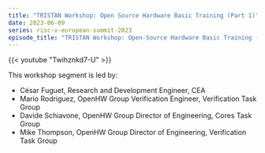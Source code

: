 ```yaml
---
title: "TRISTAN Workshop: Open Source Hardware Basic Training (Part 1)"
date: 2023-06-09
series: risc-v-european-summit-2023
episode_title: "TRISTAN Workshop: Open-Source Hardware Basic Training (Part 1)" 
---
```


{{< youtube "Twihznkd7-U" >}}

This workshop segment is led by:

- César Fuguet, Research and Development Engineer, CEA
- Mario Rodriguez, OpenHW Group Verification Engineer, Verification Task Group
- Davide Schiavone, OpenHW Group Director of Engineering, Cores Task Group
- Mike Thompson, OpenHW Group Director of Engineering, Verification Task Group
